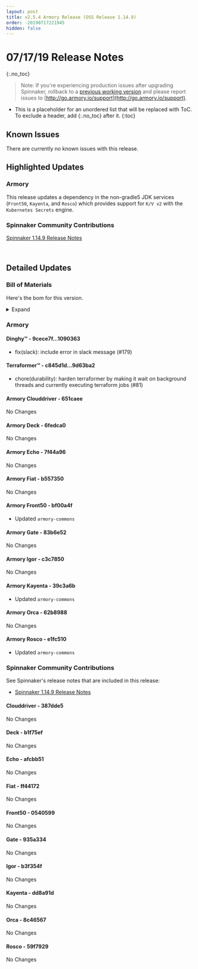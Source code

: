 ```yaml
---
layout: post
title: v2.5.4 Armory Release (OSS Release 1.14.9)
order: -20190717221945
hidden: false
---
```


# 07/17/19 Release Notes
{:.no_toc}

> Note: If you're experiencing production issues after upgrading Spinnaker, rollback to a [previous working version](http://docs.armory.io/admin-guides/troubleshooting/#i-upgraded-spinnaker-and-it-is-no-longer-responding-how-do-i-rollback) and please report issues to [http://go.armory.io/support](http://go.armory.io/support).

* This is a placeholder for an unordered list that will be replaced with ToC. To exclude a header, add {:.no_toc} after it.
{:toc}


## Known Issues
There are currently no known issues with this release.

## Highlighted Updates
### Armory

This release updates a dependency in the non-gradle5 JDK services (`Front50`, `Kayenta`, and `Rosco`) which provides support for `K/V v2` with the `Kubernetes Secrets` engine.

###  Spinnaker Community Contributions
[Spinnaker 1.14.9 Release Notes](https://www.spinnaker.io/community/releases/versions/1-14-9-changelog)

<br>

## Detailed Updates

### Bill of Materials
Here's the bom for this version.
<details><summary>Expand</summary>
<pre class="highlight">
<code>version: 2.5.4-rc590
timestamp: "2019-07-17 21:48:47"
services:
  clouddriver:
    version: 4.6.5-651caee-387dde5-rc126
  deck:
    version: 2.0.0-6fedca0-b1f75ef-rc13
  dinghy:
    version: 0.0.4-1090363-rc369
  echo:
    version: 2.5.1-7f44a96-afcbb51-rc118
  fiat:
    version: 1.5.1-b557350-ff44172-rc108
  front50:
    version: 0.17.0-bf00a4f-0540599-rc10
  gate:
    version: 1.8.2-83b6e52-935a334-rc107
  igor:
    version: 1.3.0-c3c7850-b3f354f-rc107
  kayenta:
    version: 0.9.0-39c3a6b-dd8a91d-rc10
  monitoring-daemon:
    version: 0.13.0-bf01bf2-rc1
  monitoring-third-party:
    version: 0.13.0-bf01bf2-rc1
  orca:
    version: 2.7.4-62b8988-8c46567-rc117
  rosco:
    version: 0.12.0-e1fc510-59f7929-rc8
  terraformer:
    version: 0.0.2-9d63ba2-rc21
dependencies:
  redis:
    version: 2:2.8.4-2
artifactSources:
  dockerRegistry: docker.io/armory</code>
</pre>
</details>



### Armory
#### Dinghy&trade; - 9cece7f...1090363
 - fix(slack): include error in slack message (#179)

#### Terraformer&trade; - c845d1d...9d63ba2
 - chore(durability): harden terraformer by making it wait on background threads and currently executing terraform jobs (#81)

#### Armory Clouddriver  - 651caee
No Changes

#### Armory Deck  - 6fedca0
No Changes

#### Armory Echo  - 7f44a96
No Changes

#### Armory Fiat  - b557350
No Changes

#### Armory Front50  - bf00a4f
* Updated `armory-commons`

#### Armory Gate  - 83b6e52
No Changes

#### Armory Igor  - c3c7850
No Changes

#### Armory Kayenta  - 39c3a6b
* Updated `armory-commons`

#### Armory Orca  - 62b8988
No Changes

#### Armory Rosco  - e1fc510
* Updated `armory-commons`



###  Spinnaker Community Contributions
See Spinnaker's release notes that are included in this release:  
* [Spinnaker 1.14.9 Release Notes](https://www.spinnaker.io/community/releases/versions/1-14-9-changelog)

#### Clouddriver  - 387dde5
No Changes

#### Deck  - b1f75ef
No Changes

#### Echo  - afcbb51
No Changes

#### Fiat  - ff44172
No Changes

#### Front50  - 0540599
No Changes

#### Gate  - 935a334
No Changes

#### Igor  - b3f354f
No Changes

#### Kayenta  - dd8a91d
No Changes

#### Orca  - 8c46567
No Changes

#### Rosco  - 59f7929
No Changes
